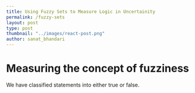 ```yaml
---
title: Using Fuzzy Sets to Measure Logic in Uncertainity
permalink: /fuzzy-sets
layout: post
type: post
thumbnail: "../images/react-post.png"
author: sanat_bhandari
---
```


# Measuring the concept of fuzziness

We have classified statements into either true or false. 